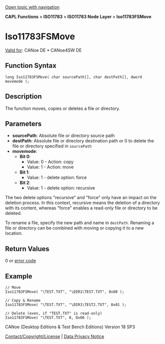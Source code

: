 [Open topic with navigation](../../../../../../CANoeDEFamily.htm#Topics/CAPLFunctions/ISO11783/ISONodeLayer/Functions/CAPLfunctionIso11783fsmove.md)

**CAPL Functions** » **ISO11783** » **ISO11783 Node Layer** » **Iso11783FSMove**

# Iso11783FSMove

[Valid for](../../../../Shared/FeatureAvailability.md): CANoe DE • CANoe4SW DE

## Function Syntax

```plaintext
long Iso11783FSMove( char sourcePath[], char destPath[], dword movemode );
```

## Description

The function moves, copies or deletes a file or directory.

## Parameters

- **sourcePath**: Absolute file or directory source path
- **destPath**: Absolute file or directory destination path or 0 to delete the file or directory specified in `sourcePath`
- **movemode**:
  - **Bit 0**:
    - Value: 0 - Action: copy
    - Value: 1 - Action: move
  - **Bit 1**:
    - Value: 1 - delete option: force
  - **Bit 2**:
    - Value: 1 - delete option: recursive

The two delete options "recursive" and "force" only have an impact on the deletion process. In this context, recursive means the deletion of a directory with its content, whereas "force" enables a read-only file or directory to be deleted.

To rename a file, specify the new path and name in `destPath`. Renaming a file or directory can be combined with moving or copying it to a new location.

## Return Values

0 or [error code](../CAPLfunctionsISONLErrorCodes.md)

## Example

```plaintext
// Move
Iso11783FSMove( "\TEST.TXT", "\DIR1\TEST.TXT", 0x00 );

// Copy & Rename
Iso11783FSMove( "\TEST.TXT", "\DIR1\TEST2.TXT", 0x01 );

// Delete (even, if "TEST.TXT" is read-only)
Iso11783FSMove( "\TEST.TXT", 0, 0x06 );
```

CANoe (Desktop Editions & Test Bench Editions) Version 18 SP3

[Contact/Copyright/License](../../../../Shared/ContactCopyrightLicense.md) | [Data Privacy Notice](https://www.vector.com/int/en/company/get-info/privacy-policy/)
